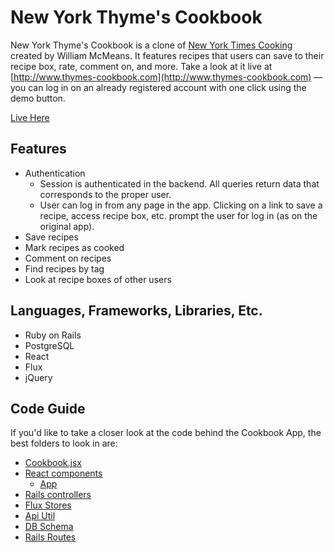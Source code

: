 # New York Thyme's Cookbook

New York Thyme's Cookbook is a clone of [New York Times Cooking](http://www.cooking.nytimes.com) created by William McMeans. It features recipes that users can save to their recipe box, rate, comment on, and more. Take a look at it live at [http://www.thymes-cookbook.com](http://www.thymes-cookbook.com) — you can log in on an already registered account with one click using the demo button.

[Live Here][live]

[live]: http://www.thymes-cookbook.com

## Features

* Authentication
  * Session is authenticated in the backend. All queries return data that corresponds to the proper user.
  * User can log in from any page in the app. Clicking on a link to save a recipe, access recipe box, etc. prompt the user for log in (as on the original app).
* Save recipes
* Mark recipes as cooked
* Comment on recipes
* Find recipes by tag
* Look at recipe boxes of other users

## Languages, Frameworks, Libraries, Etc.

* Ruby on Rails
* PostgreSQL
* React
* Flux
* jQuery

## Code Guide

If you'd like to take a closer look at the code behind the Cookbook App, the best folders to look in are:

* [Cookbook.jsx](./frontend/Cookbook.jsx)
* [React components](./frontend/components)
  * [App](./frontend/components/app.jsx)
* [Rails controllers](./app/controllers/api)
* [Flux Stores](./frontend/stores)
* [Api Util](./frontend/util/api_util.js)
* [DB Schema](./db/schema.rb)
* [Rails Routes](./config/routes.rb)
